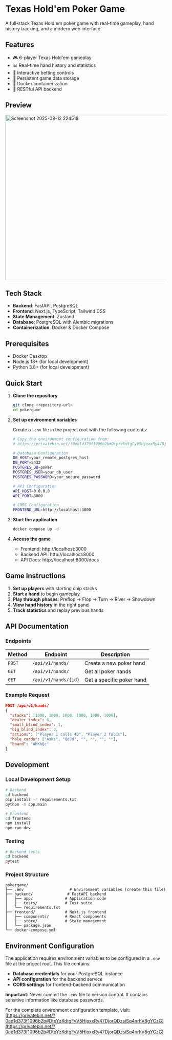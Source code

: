 # Texas Hold'em Poker Game

A full-stack Texas Hold'em poker game with real-time gameplay, hand history tracking, and a modern web interface.

## Features

- 🎮 6-player Texas Hold'em gameplay
- 📊 Real-time hand history and statistics
- 🎯 Interactive betting controls
- 💾 Persistent game data storage
- 🐳 Docker containerization
- 🔄 RESTful API backend

## Preview
<img width="959" height="514" alt="Screenshot 2025-08-12 224518" src="https://github.com/user-attachments/assets/09aa174e-d8af-4e20-9b57-3c58ec58202f" />

## Tech Stack

- **Backend**: FastAPI, PostgreSQL
- **Frontend**: Next.js, TypeScript, Tailwind CSS
- **State Management**: Zustand
- **Database**: PostgreSQL with Alembic migrations
- **Containerization**: Docker & Docker Compose

## Prerequisites

- Docker Desktop
- Node.js 18+ (for local development)
- Python 3.8+ (for local development)

## Quick Start

1. **Clone the repository**
   ```bash
   git clone <repository-url>
   cd pokergame
   ```

2. **Set up environment variables**
   
   Create a `.env` file in the project root with the following contents:
   ```bash
   # Copy the environment configuration from:
   # https://privatebin.net/?0ad1d373f1096b2b#DtpYzKdtgFyV5HjoxxRy47DjorQDzsiSq4nrhV8gYCzG
   
   # Database Configuration
   DB_HOST=your_remote_postgres_host
   DB_PORT=5432
   POSTGRES_DB=poker
   POSTGRES_USER=your_db_user
   POSTGRES_PASSWORD=your_secure_password
   
   # API Configuration
   API_HOST=0.0.0.0
   API_PORT=8000
   
   # CORS Configuration
   FRONTEND_URL=http://localhost:3000
   ```

3. **Start the application**
   ```bash
   docker compose up -d
   ```

4. **Access the game**
   - Frontend: http://localhost:3000
   - Backend API: http://localhost:8000
   - API Docs: http://localhost:8000/docs

## Game Instructions

1. **Set up players** with starting chip stacks
2. **Start a hand** to begin gameplay
3. **Play through phases**: Preflop → Flop → Turn → River → Showdown
4. **View hand history** in the right panel
5. **Track statistics** and replay previous hands

## API Documentation

### Endpoints

| Method | Endpoint | Description |
|--------|----------|-------------|
| `POST` | `/api/v1/hands/` | Create a new poker hand |
| `GET` | `/api/v1/hands/` | Get all poker hands |
| `GET` | `/api/v1/hands/{id}` | Get a specific poker hand |

### Example Request

```json
POST /api/v1/hands/
{
  "stacks": [1000, 1000, 1000, 1000, 1000, 1000],
  "dealer_index": 0,
  "small_blind_index": 1,
  "big_blind_index": 2,
  "actions": ["Player 1 calls 40", "Player 2 folds"],
  "hole_cards": ["AsKs", "QdJd", "", "", "", ""],
  "board": "AhKhQc"
}
```

## Development

### Local Development Setup

```bash
# Backend
cd backend
pip install -r requirements.txt
python -m app.main

# Frontend
cd frontend
npm install
npm run dev
```

### Testing

```bash
# Backend tests
cd backend
pytest
```

### Project Structure
```
pokergame/
├── .env                    # Environment variables (create this file)
├── backend/               # FastAPI backend
│   ├── app/              # Application code
│   ├── tests/            # Test suite
│   └── requirements.txt
├── frontend/             # Next.js frontend
│   ├── components/       # React components
│   ├── store/            # State management
│   └── package.json
└── docker-compose.yml
```

## Environment Configuration

The application requires environment variables to be configured in a `.env` file at the project root. This file contains:

- **Database credentials** for your PostgreSQL instance
- **API configuration** for the backend service
- **CORS settings** for frontend-backend communication

**Important**: Never commit the `.env` file to version control. It contains sensitive information like database passwords.

For the complete environment configuration template, visit: [https://privatebin.net/?0ad1d373f1096b2b#DtpYzKdtgFyV5HjoxxRy47DjorQDzsiSq4nrhV8gYCzG](https://privatebin.net/?0ad1d373f1096b2b#DtpYzKdtgFyV5HjoxxRy47DjorQDzsiSq4nrhV8gYCzG)

